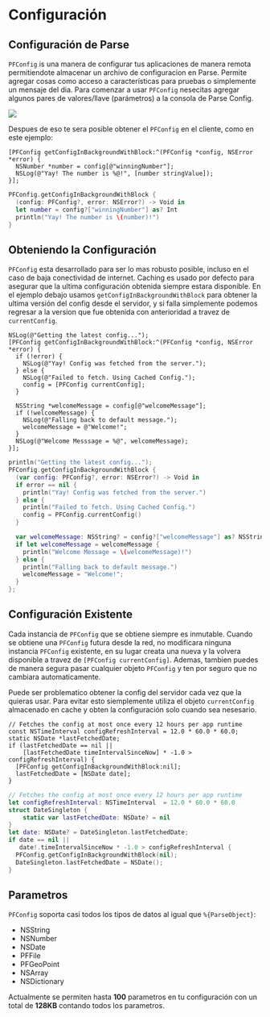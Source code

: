# Configuración

## Configuración de Parse

`PFConfig` is una manera de configurar tus aplicaciones de manera remota permitiendote almacenar un archivo de configuracion en Parse. Permite agregar cosas como acceso a características para pruebas o simplemente un mensaje del dia. Para comenzar a usar `PFConfig` nesecitas agregar algunos pares de valores/llave (parámetros) a la consola de Parse Config.

![](/images/docs/config_editor.png)

Despues de eso te sera posible obtener el `PFConfig` en el cliente, como en este ejemplo:

```objc
[PFConfig getConfigInBackgroundWithBlock:^(PFConfig *config, NSError *error) {
  NSNumber *number = config[@"winningNumber"];
  NSLog(@"Yay! The number is %@!", [number stringValue]);
}];
```
```swift
PFConfig.getConfigInBackgroundWithBlock {
  (config: PFConfig?, error: NSError?) -> Void in
  let number = config?["winningNumber"] as? Int
  println("Yay! The number is \(number)!")
}
```

## Obteniendo la Configuración

`PFConfig` esta desarrollado para ser lo mas robusto posible, incluso en el caso de baja conectividad de internet. Caching es usado por defecto para asegurar que la ultima configuración obtenida siempre estara disponible. En el ejemplo debajo usamos `getConfigInBackgroundWithBlock` para obtener la ultima versión del config desde el servidor,  y si falla simplemente podemos regresar a la version que fue obtenida con anterioridad a travez de `currentConfig`.

```objc
NSLog(@"Getting the latest config...");
[PFConfig getConfigInBackgroundWithBlock:^(PFConfig *config, NSError *error) {
  if (!error) {
    NSLog(@"Yay! Config was fetched from the server.");
  } else {
    NSLog(@"Failed to fetch. Using Cached Config.");
    config = [PFConfig currentConfig];
  }

  NSString *welcomeMessage = config[@"welcomeMessage"];
  if (!welcomeMessage) {
    NSLog(@"Falling back to default message.");
    welcomeMessage = @"Welcome!";
  }
  NSLog(@"Welcome Messsage = %@", welcomeMessage);
}];
```
```swift
println("Getting the latest config...");
PFConfig.getConfigInBackgroundWithBlock {
  (var config: PFConfig?, error: NSError?) -> Void in
  if error == nil {
    println("Yay! Config was fetched from the server.")
  } else {
    println("Failed to fetch. Using Cached Config.")
    config = PFConfig.currentConfig()
  }

  var welcomeMessage: NSString? = config?["welcomeMessage"] as? NSString
  if let welcomeMessage = welcomeMessage {
    println("Welcome Message = \(welcomeMessage)!")
  } else {
    println("Falling back to default message.")
    welcomeMessage = "Welcome!";
  }
};
```

## Configuración Existente

Cada instancia de `PFConfig` que se obtiene siempre es inmutable. Cuando se obtiene una `PFConfig` futura desde la red, no modificara ninguna instancia `PFConfig` existente, en su lugar creata una nueva y la volvera disponible a travez de `[PFConfig currentConfig]`. Ademas, tambien puedes de manera segura pasar cualquier objeto `PFConfig` y ten por seguro que no cambiara automaticamente.

Puede ser problematico obtener la config del servidor cada vez que la quieras usar. Para evitar esto siemplemente utiliza el objeto `currentConfig` almacenado en cache y obten la configuración solo cuando sea nesesario.

```objc
// Fetches the config at most once every 12 hours per app runtime
const NSTimeInterval configRefreshInterval = 12.0 * 60.0 * 60.0;
static NSDate *lastFetchedDate;
if (lastFetchedDate == nil ||
    [lastFetchedDate timeIntervalSinceNow] * -1.0 > configRefreshInterval) {
  [PFConfig getConfigInBackgroundWithBlock:nil];
  lastFetchedDate = [NSDate date];
}
```
```swift
// Fetches the config at most once every 12 hours per app runtime
let configRefreshInterval: NSTimeInterval  = 12.0 * 60.0 * 60.0
struct DateSingleton {
    static var lastFetchedDate: NSDate? = nil
}
let date: NSDate? = DateSingleton.lastFetchedDate;
if date == nil ||
   date!.timeIntervalSinceNow * -1.0 > configRefreshInterval {
  PFConfig.getConfigInBackgroundWithBlock(nil);
  DateSingleton.lastFetchedDate = NSDate();
}
```


## Parametros

`PFConfig`  soporta casi todos los tipos de datos al igual que `%{ParseObject}`:

*   NSString
*   NSNumber
*   NSDate
*   PFFile
*   PFGeoPoint
*   NSArray
*   NSDictionary

Actualmente se permiten hasta **100** parametros en tu configuración con un total de **128KB** contando todos los parametros.
